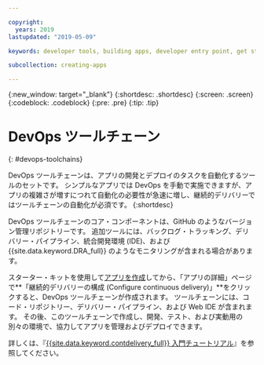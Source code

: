 ```yaml
---

copyright:
  years: 2019
lastupdated: "2019-05-09"

keywords: developer tools, building apps, developer entry point, get started coding, DevOps, toolchain

subcollection: creating-apps

---
```

{:new_window: target="_blank"}
{:shortdesc: .shortdesc}
{:screen: .screen}
{:codeblock: .codeblock}
{:pre: .pre}
{:tip: .tip}

# DevOps ツールチェーン
{: #devops-toolchains}

DevOps ツールチェーンは、アプリの開発とデプロイのタスクを自動化するツールのセットです。 シンプルなアプリでは DevOps を手動で実施できますが、アプリの複雑さが増すにつれて自動化の必要性が急速に増し、継続的デリバリーではツールチェーンの自動化が必須です。
{:shortdesc}

DevOps ツールチェーンのコア・コンポーネントは、GitHub のようなバージョン管理リポジトリーです。 追加ツールには、バックログ・トラッキング、デリバリー・パイプライン、統合開発環境 (IDE)、および {{site.data.keyword.DRA_full}} のようなモニタリングが含まれる場合があります。

スターター・キットを使用して[アプリを作成](/docs/apps?topic=creating-apps-tutorial-getting-started#create-getting-started)してから、「アプリの詳細」ページで**「継続的デリバリーの構成 (Configure continuous delivery)」**をクリックすると、DevOps ツールチェーンが作成されます。 ツールチェーンには、コード・リポジトリー、デリバリー・パイプライン、および Web IDE が含まれます。 その後、このツールチェーンで作成し、開発、テスト、および実動用の別々の環境で、協力してアプリを管理およびデプロイできます。

詳しくは、『[{{site.data.keyword.contdelivery_full}} 入門チュートリアル](/docs/services/ContinuousDelivery?topic=ContinuousDelivery-getting-started)』を参照してください。
